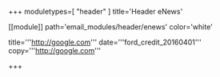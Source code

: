 +++
moduletypes=[ "header" ]
title='Header eNews'

[[module]]
path='email_modules/header/enews'
color='white'

title='''http://google.com'''
date='''ford_credit_20160401'''
copy='''http://google.com'''

+++
